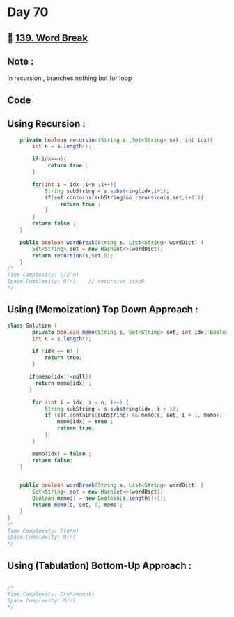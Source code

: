 # Day 70

## 🔗 [139. Word Break](https://leetcode.com/problems/word-break/description/)

## Note :

In recursion , branches nothing but for loop

## Code

## Using Recursion :

```java
    private boolean recursion(String s ,Set<String> set, int idx){
        int n = s.length();

        if(idx==n){
             return true ;
        }

        for(int i = idx ;i<n ;i++){
            String subString = s.substring(idx,i+1);
            if(set.contains(subString)&& recursion(s,set,i+1)){
                 return true ;
            }
        }
        return false ;
    }

    public boolean wordBreak(String s, List<String> wordDict) {
        Set<String> set = new HashSet<>(wordDict);
        return recursion(s,set,0);
    }
/*
Time Complexity: O(2^n)
Space Complexity: O(n)    // recursive stack
*/
```

## Using (Memoization) Top Down Approach :

```java
class Solution {
        private boolean memo(String s, Set<String> set, int idx, Boolean memo[]) {
        int n = s.length();

        if (idx == n) {
            return true;
        }

       if(memo[idx]!=null){
         return memo[idx] ;
       }

        for (int i = idx; i < n; i++) {
            String subString = s.substring(idx, i + 1);
            if (set.contains(subString) && memo(s, set, i + 1, memo)) {
                memo[idx] = true ;
                return true;
            }
        }

        memo[idx] = false ;
        return false;
    }


    public boolean wordBreak(String s, List<String> wordDict) {
        Set<String> set = new HashSet<>(wordDict);
        Boolean memo[] = new Boolean[s.length()+1];
        return memo(s, set, 0, memo);
    }
}
/*
Time Complexity: O(n*n)
Space Complexity: O(n)
*/
```

## Using (Tabulation) Bottom-Up Approach :

```java

/*
Time Complexity: O(n*amount)
Space Complexity: O(n)
*/
```
